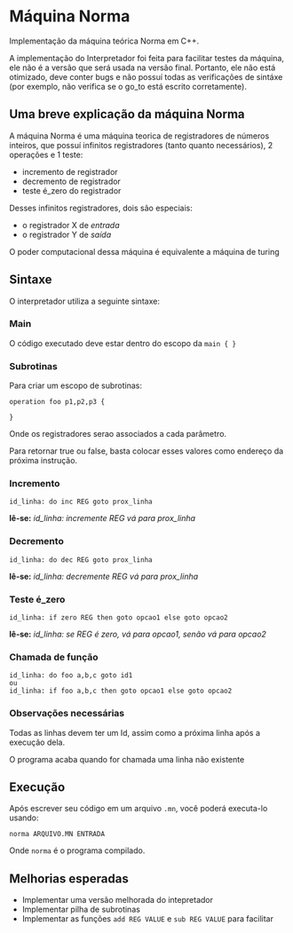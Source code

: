 # Máquina Norma

Implementação da máquina teórica Norma em C++.

A implementação do Interpretador foi feita para facilitar testes da máquina,
ele não é a versão que será usada na versão final.
Portanto, ele não está otimizado, deve conter bugs e não possuí todas as
verificações de sintáxe (por exemplo, não verifica se o go_to está escrito
corretamente).

## Uma breve explicação da máquina Norma

A máquina Norma é uma máquina teorica de registradores de números inteiros,
que possuí infinitos registradores (tanto quanto necessários),
2 operações e 1 teste:

- incremento de registrador
- decremento de registrador
- teste é_zero do registrador

Desses infinitos registradores, dois são especiais:

- o registrador X de *entrada*
- o registrador Y de *saída*

O poder computacional dessa máquina é equivalente a máquina de turing

## Sintaxe

O interpretador utiliza a seguinte sintaxe:

### Main
O código executado deve estar dentro do escopo da `main { }`

### Subrotinas
Para criar um escopo de subrotinas:
```
operation foo p1,p2,p3 {

}
```

Onde os registradores serao associados a cada parâmetro.

Para retornar true ou false, basta colocar esses valores como
endereço da próxima instrução.

### Incremento
```
id_linha: do inc REG goto prox_linha
```
**lê-se:** *id_linha: incremente REG vá para prox_linha*

### Decremento
```
id_linha: do dec REG goto prox_linha
```
**lê-se:** *id_linha: decremente REG vá para prox_linha*

### Teste é_zero
```
id_linha: if zero REG then goto opcao1 else goto opcao2
```
**lê-se:** *id_linha: se REG é zero, vá para opcao1, senão vá para opcao2*

### Chamada de função
```
id_linha: do foo a,b,c goto id1
ou
id_linha: if foo a,b,c then goto opcao1 else goto opcao2
```

### Observações necessárias

Todas as linhas devem ter um Id, assim como a próxima linha após a execução 
dela.

O programa acaba quando for chamada uma linha não existente

## Execução
Após escrever seu código em um arquivo `.mn`, você poderá executa-lo usando:
```
norma ARQUIVO.MN ENTRADA
```
Onde `norma` é o programa compilado.

## Melhorias esperadas

- Implementar uma versão melhorada do intepretador
- Implementar pilha de subrotinas
- Implementar as funções `add REG VALUE` e `sub REG VALUE` para facilitar



